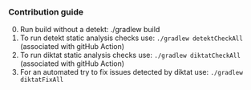 ### Contribution guide
0. Run build without a detekt: ./gradlew build
1. To run detekt static analysis checks use: `./gradlew detektCheckAll` (associated with gitHub Action)
2. To run diktat static analysis checks use: `./gradlew diktatCheckAll` (associated with gitHub Action)
3. For an automated try to fix issues detected by diktat use: `./gradlew diktatFixAll`
